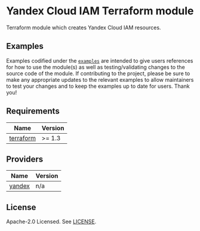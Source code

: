 # Yandex Cloud IAM Terraform module

Terraform module which creates Yandex Cloud IAM resources.

## Examples

Examples codified under
the [`examples`](https://github.com/terraform-yacloud-modules/terraform-yandex-iam/tree/main/examples) are intended
to give users references for how to use the module(s) as well as testing/validating changes to the source code of the
module. If contributing to the project, please be sure to make any appropriate updates to the relevant examples to allow
maintainers to test your changes and to keep the examples up to date for users. Thank you!

<!-- BEGINNING OF PRE-COMMIT-TERRAFORM DOCS HOOK -->
## Requirements

| Name | Version |
|------|---------|
| <a name="requirement_terraform"></a> [terraform](#requirement\_terraform) | >= 1.3 |

## Providers

| Name | Version |
|------|---------|
| <a name="provider_yandex"></a> [yandex](#provider\_yandex) | n/a |

## License

Apache-2.0 Licensed.
See [LICENSE](https://github.com/terraform-yacloud-modules/terraform-yandex-iam/blob/main/LICENSE).
